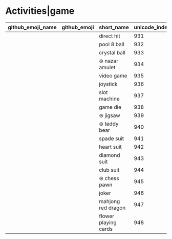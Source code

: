 # Activities|game

|github_emoji_name|github_emoji|short_name|unicode_index|
|---|---|---|---|
|||direct hit|931|
|||pool 8 ball|932|
|||crystal ball|933|
|||⊛ nazar amulet|934|
|||video game|935|
|||joystick|936|
|||slot machine|937|
|||game die|938|
|||⊛ jigsaw|939|
|||⊛ teddy bear|940|
|||spade suit|941|
|||heart suit|942|
|||diamond suit|943|
|||club suit|944|
|||⊛ chess pawn|945|
|||joker|946|
|||mahjong red dragon|947|
|||flower playing cards|948|
